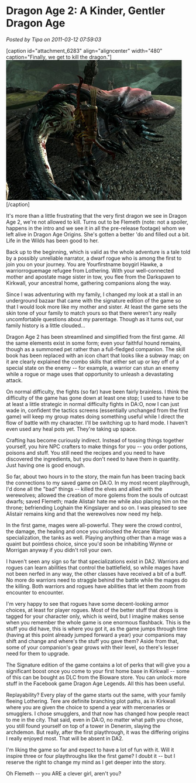 # Dragon Age 2: A Kinder, Gentler Dragon Age

*Posted by Tipa on 2011-03-12 07:59:03*

[caption id="attachment\_6283" align="aligncenter" width="480" caption="Finally, we get to kill the dragon."][![](../../../uploads/2011/03/DragonAge2-2011-03-11-23-34-04-11-480x383.jpg "Finally, we get to kill the dragon.")](../../../uploads/2011/03/DragonAge2-2011-03-11-23-34-04-11.jpg)[/caption]

It's more than a little frustrating that the very first dragon we see in Dragon Age 2, we're not allowed to kill. Turns out to be Flemeth (note: not a spoiler, happens in the intro and we see it in all the pre-release footage) whom we left alive in Dragon Age Origins. She's gotten a better 'do and filled out a bit. Life in the Wilds has been good to her.

Back up to the beginning, which is valid as the whole adventure is a tale told by a possibly unreliable narrator, a dwarf rogue who is among the first to join you on your journey. You are Yourfirstname boygirl Hawke, a warriorroguemage refugee from Lothering. With your well-connected mother and apostate mage sister in tow, you flee from the Darkspawn to Kirkwall, your ancestral home, gathering companions along the way.

Since I was adventuring with my family, I changed my look at a stall in an underground bazaar that came with the signature edition of the game so that I would look more like my mother and sister. At least the game sets the skin tone of your family to match yours so that there weren't any really uncomfortable questions about my parentage. Though as it turns out, our family history is a little clouded...

Dragon Age 2 has been streamlined and simplified from the first game. All the same elements exist in some form; even your faithful hound remains, though as a summoned pet rather than a full-fledged companion. The skill book has been replaced with an icon chart that looks like a subway map; on it are clearly explained the combo skills that either set up or key off of a special state on the enemy -- for example, a warrior can stun an enemy while a rogue or mage uses that opportunity to unleash a devastating attack.

On normal difficulty, the fights (so far) have been fairly brainless. I think the difficulty of the game has gone down at least one stop; I used to have to be at least a little strategic in normal difficulty fights in DA:O, now I can just wade in, confident the tactics screens (essentially unchanged from the first game) will keep my group mates doing something useful while I direct the flow of battle with my character. I'll be switching up to hard mode. I haven't even used any heal pots yet. They're taking up space.

Crafting has become curiously indirect. Instead of tossing things together yourself, you hire NPC crafters to make things for you -- you order potions, poisons and stuff. You still need the recipes and you need to have discovered the ingredients, but you don't need to have them in quantity. Just having one is good enough.

So far, about two hours in to the story, the main fun has been tracing back the connections to my saved game on DA:O. In my most recent playthrough, I'd done all the "bad" things -- killed the elves and allied with the werewolves; allowed the creation of more golems from the souls of outcast dwarfs; saved Flemeth; made Alistair hate me while also placing him on the throne; befriending Loghain the Kingslayer and so on. I was pleased to see Alistair remains king and that the werewolves now need my help.

In the first game, mages were all-powerful. They were the crowd control, the damage, the healing and once you unlocked the Arcane Warrior specialization, the tanks as well. Playing anything other than a mage was a quaint but pointless choice, since you'd soon be inhabiting Wynne or Morrigan anyway if you didn't roll your own.

I haven't seen any sign so far that specializations exist in DA2. Warriors and rogues can learn abilities that control the battlefield, so while mages have not been nerfed in any way, the other classes have received a bit of a buff. No more do warriors need to straggle behind the battle while the mages do the killing. Both warriors and rogues have abilities that let them zoom from encounter to encounter.

I'm very happy to see that rogues have some decent-looking armor choices, at least for player rogues. Most of the better stuff that drops is tagged for your character only, which is weird, but I imagine makes sense when you remember the whole game is one enormous flashback. This is the stuff you did have, this is where you got it, as the game jumps through time (having at this point already jumped forward a year) your companions may shift and change and where's the stuff you gave them? Aside from that, some of your companion's gear grows with their level, so there's lesser need for them to upgrade.

The Signature edition of the game contains a lot of perks that will give you a significant boost once you come to your first home base in Kirkwall -- some of this can be bought as DLC from the Bioware store. You can unlock more stuff in the Facebook game Dragon Age Legends. All this has been useful.

Replayability? Every play of the game starts out the same, with your family fleeing Lothering. Tere are definite branching plot paths, as in Kirkwall where you are given the choice to spend a year with mercenaries or smugglers. I chose smugglers, and that now has changed how people react to me in the city. That said, even in DA:O, no matter what path you chose, you still found yourself on top of a tower in Denerim, slaying the archdemon. But really, after the first playthrough, it was the differing origins I really enjoyed most. That will be absent in DA2.

I'm liking the game so far and expect to have a lot of fun with it. Will it inspire three or four playthroughs like the first game? I doubt it -- but I reserve the right to change my mind as I get deeper into the story. 

Oh Flemeth -- you ARE a clever girl, aren't you?


